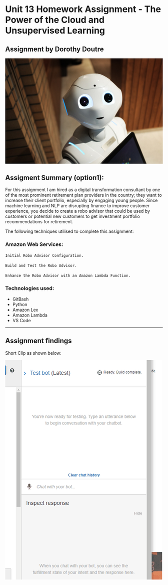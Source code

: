 # Unit 13 Homework Assignment - The Power of the Cloud and Unsupervised Learning

## Assignment by Dorothy Doutre 

![image_add](RoboAdvisor/images/robot.jpg)

## Assigment Summary (option1):

For this assignment I am hired as a digital transformation consultant by one of the most prominent retirement plan providers in the country; they want to increase their client portfolio, especially by engaging young people. Since machine learning and NLP are disrupting finance to improve customer experience, you decide to create a robo advisor that could be used by customers or potential new customers to get investment portfolio recommendations for retirement.

The following techniques utilised to complete this assignment:

###  Amazon Web Services:

```
Initial Robo Advisor Configuration.

Build and Test the Robo Advisor.

Enhance the Robo Advisor with an Amazon Lambda Function.
```


### Technologies used:
- GitBash
- Python
- Amazon Lex
- Amazon Lambda
- VS Code

---

## Assignment findings

Short Clip as shown below:

![image_add](RoboAdvisor/RoboAdvisor_demo_DD.gif)